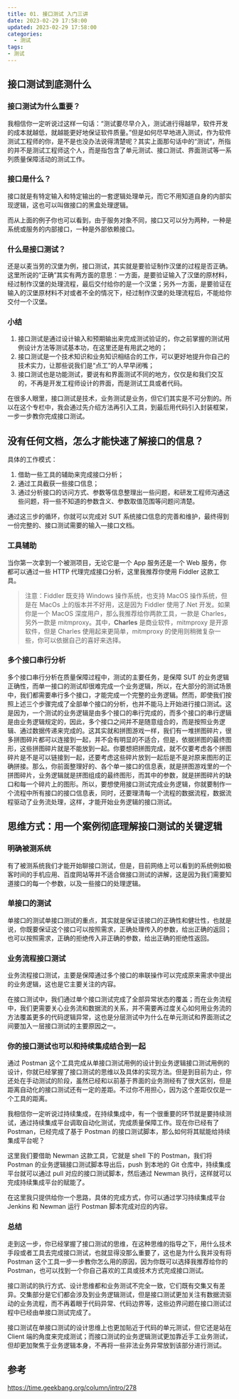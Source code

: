 ```yaml
---
title: 01. 接口测试 入门三讲
date: 2023-02-29 17:58:00
updated: 2023-02-29 17:58:00
categories:
  - 测试
tags:
- 测试
---
```


## 接口测试到底测什么

### 接口测试为什么重要？

我相信你一定听说过这样一句话：“测试要尽早介入，测试进行得越早，软件开发的成本就越低，就越能更好地保证软件质量。”但是如何尽早地进入测试，作为软件测试工程师的你，是不是也没办法说得清楚呢？其实上面那句话中的“测试”，所指的并不是测试工程师这个人，而是指包含了单元测试、接口测试、界面测试等一系列质量保障活动的测试工作。

### 接口是什么？

接口就是有特定输入和特定输出的一套逻辑处理单元，而它不用知道自身的内部实现逻辑，这也可以叫做接口的黑盒处理逻辑。

而从上面的例子你也可以看到，由于服务对象不同，接口又可以分为两种，一种是系统或服务的内部接口，一种是外部依赖接口。

### 什么是接口测试？

还是以麦当劳的汉堡为例，接口测试，其实就是要验证制作汉堡的过程是否正确。这里所说的“正确”其实有两方面的意思：一方面，是要验证输入了汉堡的原材料，经过制作汉堡的处理流程，最后交付给你的是一个汉堡；另外一方面，是要验证在输入的汉堡原材料不对或者不全的情况下，经过制作汉堡的处理流程后，不能给你交付一个汉堡。

### 小结

1. 接口测试是通过设计输入和预期输出来完成测试验证的，你之前掌握的测试用例设计方法等测试基本功，在这里还是有用武之地的；
2. 接口测试是一个技术知识和业务知识相结合的工作，可以更好地提升你自己的技术实力，让那些说我们是“点工”的人早早闭嘴；
3. 接口测试也是功能测试，要说有和界面测试不同的地方，仅仅是和我们交互的，不再是开发工程师设计的界面，而是测试工具或者代码。

在很多人眼里，接口测试是技术，业务测试是业务，但它们其实是不可分割的。所以在这个专栏中，我会通过先介绍方法再引入工具，到最后用代码引入封装框架，一步一步教你完成接口测试。

## 没有任何文档，怎么才能快速了解接口的信息？

具体的工作模式：

1. 借助一些工具的辅助来完成接口分析；
2. 通过工具截获一些接口信息；
3. 通过分析接口的访问方式、参数等信息整理出一些问题，和研发工程师沟通这些问题，将一些不知道的参数含义、参数取值范围等问题问清楚。

通过这三步的循环，你就可以完成对 SUT 系统接口信息的完善和维护，最终得到一份完整的、接口测试需要的输入—接口文档。

### 工具辅助

当你第一次拿到一个被测项目，无论它是一个 App 服务还是一个 Web 服务，你都可以通过一些 HTTP 代理完成接口分析，这里我推荐你使用 Fiddler 这款工具。

> 注意：Fiddler 既支持 Windows 操作系统，也支持 MacOS 操作系统，但是在 MacOs 上的版本并不好用，这是因为 Fiddler 使用了.Net 开发。如果你是一个 MacOS 深度用户，那么我推荐给你两款工具，一款是 Charles，另外一款是 mitmproxy。其中，**Charles** 是商业软件，mitmproxy 是开源软件，但是 Charles 使用起来更简单，mitmproxy 的使用则稍微复杂一些，你可以依据自己的喜好来选择。

### 多个接口串行分析

多个接口串行分析在质量保障过程中，测试的主要任务，是保障 SUT 的业务逻辑正确性，而单一接口的测试却很难完成一个业务逻辑，所以，在大部分的测试场景中，我们都需要串行多个接口，才能完成一个完整的业务逻辑。然而，即使我们按照上述三个步骤完成了全部单个接口的分析，也并不能马上开始进行接口测试。这是因为，一个测试的业务逻辑是由多个接口的串行完成的，而多个接口的串行逻辑是由业务逻辑规定的，因此，多个接口之间并不是随意组合的，而是按照业务逻辑、通过数据传递来完成的。这其实就和拼图游戏一样，我们有一堆拼图碎片，很多拼图碎片都可以连接到一起，并不会有明显的不适合，但是，依据拼图的最终图形，这些拼图碎片就是不能放到一起。你要想把拼图完成，就不仅要考虑各个拼图碎片是不是可以链接到一起，还要考虑这些碎片放到一起后是不是对原来图形的正确拼接。那么，你前面整理好的、各个单一接口的信息表，就是拼图游戏里的一个拼图碎片，业务逻辑就是拼图组成的最终图形，而其中的参数，就是拼图碎片的缺口和每一个碎片上的图形。所以，要想使用接口测试完成业务逻辑，你就要制作一个流程中所有接口的接口信息表，同时，还要理清每一个流程的数据流程，数据流程驱动了业务流处理，这样，才能开始业务逻辑的接口测试。

## 思维方式：用一个案例彻底理解接口测试的关键逻辑

### 明确被测系统
有了被测系统我们才能开始聊接口测试，但是，目前网络上可以看到的系统例如极客时间的手机应用、百度网站等并不适合做接口测试的讲解，这是因为我们需要知道接口的每一个参数，以及一些接口的处理逻辑。

### 单接口的测试

单接口的测试单接口测试的重点，其实就是保证该接口的正确性和健壮性，也就是说，你既要保证这个接口可以按照需求，正确处理传入的参数，给出正确的返回；也可以按照需求，正确的拒绝传入非正确的参数，给出正确的拒绝性返回。

### 业务流程接口测试

业务流程接口测试，主要是保障通过多个接口的串联操作可以完成原来需求中提出的业务逻辑，这也是它主要关注的内容。

在接口测试中，我们通过单个接口测试完成了全部异常状态的覆盖；而在业务流程中，我们更需要关心业务流和数据流的关系，并不需要再过度关心如何用业务流的方法覆盖更多的代码逻辑异常，这也是分层测试中为什么在单元测试和界面测试之间要加入一层接口测试的主要原因之一。

### 你的接口测试也可以和持续集成结合到一起
通过 Postman 这个工具完成从单接口测试用例的设计到业务逻辑接口测试用例的设计，你就已经掌握了接口测试的思维以及具体的实现方法。但是到目前为止，你还处在手动测试的阶段，虽然已经和以前基于界面的业务测经有了很大区别，但是距离自动化的接口测试还有一定的差距。不过你不用担心，因为这个差距仅仅是一个工具的距离。

我相信你一定听说过持续集成，在持续集成中，有一个很重要的环节就是要持续测试，通过持续集成平台调取自动化测试，完成质量保障工作。现在你已经有了 Postman，已经完成了基于 Postman 的接口测试脚本，那么如何将其赋能给持续集成平台呢？

这里我们要借助 Newman 这款工具，它就是 shell 下的 Postman，我们将 Postman 的业务逻辑接口测试脚本导出后，push 到本地的 Git 仓库中，持续集成平台就可以通过 pull 对应的接口测试脚本，然后通过 Newman 执行，这样就可以完成持续集成平台的赋能了。

在这里我只提供给你一个思路，具体的完成方式，你可以通过学习持续集成平台 Jenkins 和 Newman 运行 Postman 脚本完成对应的内容。

### 总结

走到这一步，你已经掌握了接口测试的思维，在这种思维的指导之下，用什么技术手段或者工具去完成接口测试，也就显得没那么重要了，这也是为什么我并没有将 Postman 这个工具一步一步教你怎么用的原因，因为你既可以选择我推荐给你的 Postman，也可以找到一个你自己喜欢的工具或技术方式完成接口测试。

接口测试的执行方式、设计思维都和业务测试不完全一致，它们既有交集又有差异。交集部分是它们都会涉及到业务逻辑测试，但是接口测试更加关注有数据流驱动的业务流程，而不再着眼于代码异常、代码边界等，这些边界问题在接口测试过程中已经由单接口测试完成了。

接口测试在单接口测试的设计思维上也更加贴近于代码的单元测试，但它还是站在 Client 端的角度来完成测试；而接口测试的业务逻辑测试更加靠近手工业务测试，但却更加聚焦于业务逻辑本身，不再将一些非法业务异常放到该部分进行测试。

## 参考

<https://time.geekbang.org/column/intro/278>
